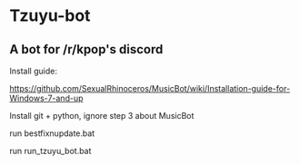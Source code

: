 # Tzuyu-bot
A bot for /r/kpop's discord
--------------------------
Install guide:

https://github.com/SexualRhinoceros/MusicBot/wiki/Installation-guide-for-Windows-7-and-up

Install git + python, ignore step 3 about MusicBot

run bestfixnupdate.bat

run run_tzuyu_bot.bat
